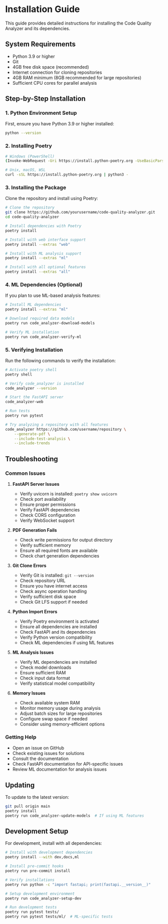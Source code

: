 # Installation Guide

This guide provides detailed instructions for installing the Code Quality Analyzer and its dependencies.

## System Requirements

- Python 3.9 or higher
- Git
- 4GB free disk space (recommended)
- Internet connection for cloning repositories
- 4GB RAM minimum (8GB recommended for large repositories)
- Sufficient CPU cores for parallel analysis

## Step-by-Step Installation

### 1. Python Environment Setup

First, ensure you have Python 3.9 or higher installed:
```bash
python --version
```

### 2. Installing Poetry
```bash
# Windows (PowerShell)
(Invoke-WebRequest -Uri https://install.python-poetry.org -UseBasicParsing).Content | python -

# Unix, macOS, WSL
curl -sSL https://install.python-poetry.org | python3 -
```

### 3. Installing the Package

Clone the repository and install using Poetry:
```bash
# Clone the repository
git clone https://github.com/yourusername/code-quality-analyzer.git
cd code-quality-analyzer

# Install dependencies with Poetry
poetry install

# Install with web interface support
poetry install --extras "web"

# Install with ML analysis support
poetry install --extras "ml"

# Install with all optional features
poetry install --extras "all"
```

### 4. ML Dependencies (Optional)

If you plan to use ML-based analysis features:

```bash
# Install ML dependencies
poetry install --extras "ml"

# Download required data models
poetry run code_analyzer-download-models

# Verify ML installation
poetry run code_analyzer-verify-ml
```

### 5. Verifying Installation

Run the following commands to verify the installation:
```bash
# Activate poetry shell
poetry shell

# Verify code_analyzer is installed
code_analyzer --version

# Start the FastAPI server
code_analyzer-web

# Run tests
poetry run pytest

# Try analyzing a repository with all features
code_analyzer https://github.com/username/repository \
    --generate-pdf \
    --include-test-analysis \
    --include-trends
```

## Troubleshooting

### Common Issues

1. **FastAPI Server Issues**
   - Verify uvicorn is installed: `poetry show uvicorn`
   - Check port availability
   - Ensure proper permissions
   - Verify FastAPI dependencies
   - Check CORS configuration
   - Verify WebSocket support

2. **PDF Generation Fails**
   - Check write permissions for output directory
   - Verify sufficient memory
   - Ensure all required fonts are available
   - Check chart generation dependencies

3. **Git Clone Errors**
   - Verify Git is installed: `git --version`
   - Check repository URL
   - Ensure you have internet access
   - Check async operation handling
   - Verify sufficient disk space
   - Check Git LFS support if needed

4. **Python Import Errors**
   - Verify Poetry environment is activated
   - Ensure all dependencies are installed
   - Check FastAPI and its dependencies
   - Verify Python version compatibility
   - Check ML dependencies if using ML features

5. **ML Analysis Issues**
   - Verify ML dependencies are installed
   - Check model downloads
   - Ensure sufficient RAM
   - Check input data format
   - Verify statistical model compatibility

6. **Memory Issues**
   - Check available system RAM
   - Monitor memory usage during analysis
   - Adjust batch sizes for large repositories
   - Configure swap space if needed
   - Consider using memory-efficient options

### Getting Help
- Open an issue on GitHub
- Check existing issues for solutions
- Consult the documentation
- Check FastAPI documentation for API-specific issues
- Review ML documentation for analysis issues

## Updating

To update to the latest version:
```bash
git pull origin main
poetry install
poetry run code_analyzer-update-models  # If using ML features
```

## Development Setup

For development, install with all dependencies:
```bash
# Install with development dependencies
poetry install --with dev,docs,ml

# Install pre-commit hooks
poetry run pre-commit install

# Verify installations
poetry run python -c "import fastapi; print(fastapi.__version__)"

# Setup development environment
poetry run code_analyzer-setup-dev

# Run development tests
poetry run pytest tests/
poetry run pytest tests/ml/  # ML-specific tests
```